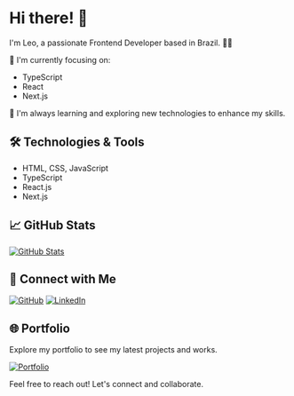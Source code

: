 # Hi there! 👋

I'm Leo, a passionate Frontend Developer based in Brazil. 👨‍💻

🚀 I'm currently focusing on:
- TypeScript
- React
- Next.js

🌱 I'm always learning and exploring new technologies to enhance my skills.

## 🛠️ Technologies & Tools

- HTML, CSS, JavaScript
- TypeScript
- React.js
- Next.js

## 📈 GitHub Stats

[![GitHub Stats](https://github-readme-stats.vercel.app/api?username=gomes-leonardo&show_icons=true&hide=contribs,prs&theme=radical)](https://github.com/gomes-leonardo)

## 🤝 Connect with Me

[![GitHub](https://img.shields.io/badge/GitHub-blue?style=for-the-badge&logo=github)](https://github.com/gomes-leonardo)
[![LinkedIn](https://img.shields.io/badge/LinkedIn-blue?style=for-the-badge&logo=linkedin)](https://www.linkedin.com/in/gomess-leonardo/)

## 🌐 Portfolio

Explore my portfolio to see my latest projects and works.

[![Portfolio](https://img.shields.io/badge/Portfolio-blue?style=for-the-badge&logo=google-chrome)](https://gomesleo-portfolio.vercel.app/)

Feel free to reach out! Let's connect and collaborate.
